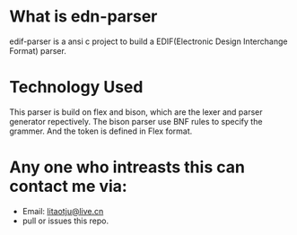 # What is edn-parser
edif-parser is a ansi c project to build a EDIF(Electronic Design Interchange Format) parser.

# Technology Used
This parser is build on flex and bison, which are the lexer and parser generator repectively. The bison parser use BNF rules to specify the
grammer. And the token is defined in Flex format.

# Any one who intreasts this can contact me via:
* Email: litaotju@live.cn
* pull or issues this repo.

